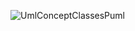 ![UmlConceptClassesPuml](https://www.planttext.com/api/plantuml/png/XP5FImCn4CNlyoc6FGfxy2eYbVKYj21YlG-RQNSmcud9r8f_lhj9MgH2mPpU9E-z_48MsIZPRlO0apZ6KTBe6KpCCwvNInmqZ1mD1qyvSmPe0jUP4tu2bkLrAw6fM4xscXny5zkoscwT4nCDv6lWFcpq68f9D-BvOLBJji4pYMygoFWIQERMqYwxeyBmNF0qF_BhZhCTMz9XUk9tQxCZEuaDaoRMRQ8u_SBcoAEGbm-gMDNRNdBzrVT__G1dsBMuwd18TPSTzlqDTXVT6S8hp1nSOJbj_I-I-4ru3x0eqVefFm00)
